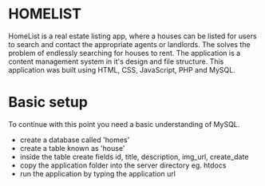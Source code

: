 # HOMELIST
HomeList is a real estate listing app, where a houses can be listed for users to search and contact the appropriate agents or landlords.
The solves the problem of endlessly searching for houses to rent. The application is a content management system in it's design and file structure.
This application was built using HTML, CSS, JavaScript, PHP and MySQL.

# Basic setup
To continue with this point you need a basic understanding of MySQL.
* create a database called 'homes'
* create a table known as 'house'
* inside the table create fields id, title, description, img_url, create_date
* copy the application folder into the server directory eg. htdocs
* run the application by typing the application url 

